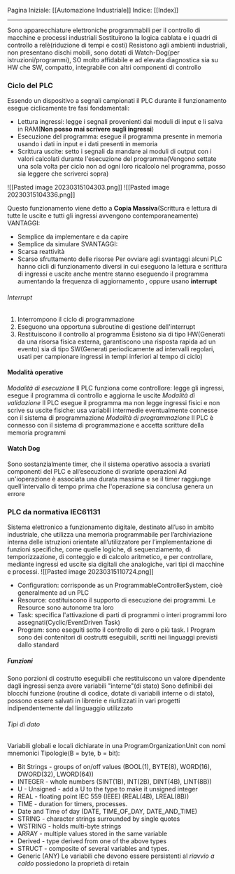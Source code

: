 Pagina Iniziale: [[Automazione Industriale]]
Indice: [[Index]]

---

Sono apparecchiature elettroniche programmabili per il controllo di macchine e processi industriali
Sostituirono la logica cablata e i quadri di controllo a relè(riduzione di tempi e costi)
Resistono agli ambienti industriali, non presentano dischi mobili, sono dotati di Watch-Dog(per istruzioni/programmi), SO molto affidabile e ad elevata diagnostica sia su HW che SW, compatto, integrabile con altri componenti di controllo

### Ciclo del PLC
Essendo un dispositivo a segnali campionati il PLC durante il funzionamento esegue ciclicamente tre fasi fondamentali:
- Lettura ingressi: legge i segnali provenienti dai moduli di input e  li salva in RAM(**Non posso mai scrivere sugli ingressi**)
- Esecuzione del programma: esegue il programma presente in memoria usando i dati in input e i dati presenti in memoria
- Scrittura uscite: setto i segnali da mandare ai moduli di output con i valori calcolati durante l'esecuzione del programma(Vengono settate una sola volta per ciclo non ad ogni loro ricalcolo nel programma, posso sia leggere che scriverci sopra)

![[Pasted image 20230315104303.png]]
![[Pasted image 20230315104336.png]]

Questo funzionamento viene detto a **Copia Massiva**(Scrittura e lettura di tutte le uscite e tutti gli ingressi avvengono contemporaneamente)
VANTAGGI:
- Semplice da implementare e da capire
- Semplice da simulare
SVANTAGGI:
- Scarsa reattività
- Scarso sfruttamento delle risorse
Per ovviare agli svantaggi alcuni PLC hanno cicli di funzionamento diversi in cui eseguono la lettura e scrittura di ingressi e uscite anche mentre stanno eseguendo il programma aumentando la frequenza di aggiornamento , oppure usano **interrupt**

###### Interrupt
1. Interrompono il ciclo di programmazione
2. Eseguono una opportuna subroutine di gestione dell'interrupt
3. Restituiscono il controllo al programma
Esistono sia di tipo HW(Generati da una risorsa fisica esterna, garantiscono una risposta rapida ad un evento) sia di tipo SW(Generati periodicamente ad intervalli regolari, usati per campionare ingressi in tempi inferiori al tempo di ciclo)

#### Modalità operative
*Modalità di esecuzione*
Il PLC funziona come controllore: legge gli ingressi, esegue il programma di controllo e aggiorna le uscite
*Modalità di validazione*
Il PLC esegue il programma ma non legge ingressi fisici e non scrive su uscite fisiche: usa variabili intermedie eventualmente connesse con il sistema di programmazione
*Modalità di programmazione*
Il PLC è connesso con il sistema di programmazione e accetta scritture della memoria programmi

#### Watch Dog
Sono sostanzialmente timer, che il sistema operativo associa a svariati componenti del PLC e all’esecuzione di svariate operazioni
Ad un'ioperazione è associata una durata massima e se il timer raggiunge quell'intervallo di tempo prima che l'operazione sia conclusa genera un errore

### PLC da normativa IEC61131
Sistema elettronico a funzionamento digitale, destinato all’uso in ambito industriale, che utilizza una memoria programmabile per l’archiviazione interna delle istruzioni orientate all’utilizzatore per l’implementazione di  funzioni specifiche, come quelle logiche, di sequenziamento, di  temporizzazione, di conteggio e di calcolo aritmetico, e per controllare,  mediante ingressi ed uscite sia digitali che analogiche, vari tipi di macchine e processi.
![[Pasted image 20230315110724.png]]
- Configuration: corrisponde as un ProgrammableControllerSystem, cioè generalmente ad un PLC
- Resource: costituiscono il supporto di esecuzione dei programmi. Le Resource sono autonome tra loro
- Task: specifica l'attivazione di parti di programmi o interi programmi loro assegnati(Cyclic/EventDriven Task)
- Program: sono eseguiti sotto il controllo di zero o più task. I Program sono dei contenitori di costrutti eseguibili, scritti nei linguaggi previsti dallo standard
##### Funzioni
Sono porzioni di costrutto eseguibili che restituiscono un valore dipendente dagli ingressi senza avere variabili "interne"(di stato)
Sono definibili dei blocchi funzione (routine di codice, dotate di variabili interne o di stato), possono essere salvati in librerie e riutilizzati in vari progetti indipendentemente dal linguaggio utilizzato
###### Tipi di dato
Variabili globali e locali dichiarate in una ProgramOrganizationUnit con nomi mnemonici
Tipologie(B = byte, b = bit):
- Bit Strings - groups of on/off values (BOOL(1), BYTE(8), WORD(16), DWORD(32), LWORD(64))
- INTEGER - whole numbers (SINT(1B), INT(2B), DINT(4B), LINT(8B))  
- U - Unsigned - add a U to the type to make it unsigned integer  
- REAL - floating point IEC 559 (IEEE) (REAL(4B), LREAL(8B))  
- TIME - duration for timers, processes.  
- Date and Time of day (DATE, TIME_OF_DAY, DATE_AND_TIME)  
- STRING - character strings surrounded by single quotes
- WSTRING - holds multi-byte strings  
- ARRAY - multiple values stored in the same variable  
- Derived - type derived from one of the above types  
- STRUCT - composite of several variables and types.  
- Generic (ANY)
Le variabili che devono essere persistenti al *riavvio a caldo* possiedono la proprietà di retain 

